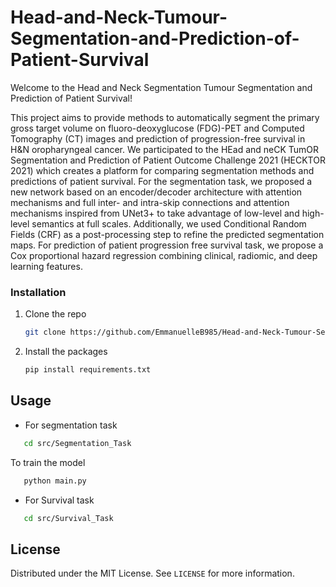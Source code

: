 # Head-and-Neck-Tumour-Segmentation-and-Prediction-of-Patient-Survival

<p align="center"><project-description></p>

Welcome to the Head and Neck Segmentation Tumour Segmentation and Prediction of Patient Survival!

This project aims to provide methods to automatically segment the primary gross target volume on
fluoro-deoxyglucose (FDG)-PET and Computed Tomography (CT) images and prediction of progression-free survival in H&N oropharyngeal cancer. We participated to the HEad and neCK TumOR Segmentation and Prediction of
Patient Outcome Challenge 2021 (HECKTOR 2021) which creates a platform for
comparing segmentation methods and predictions of patient survival.
For the segmentation task, we proposed a new network based on an encoder/decoder architecture with attention mechanisms and full inter- and intra-skip connections and attention mechanisms inspired from UNet3+ to take advantage of low-level and high-level semantics at full scales. Additionally, we used Conditional Random Fields (CRF) as a post-processing step to refine the predicted segmentation maps. 
For prediction of patient progression free survival task, we propose a Cox proportional hazard regression combining
clinical, radiomic, and deep learning features. 


### Installation

1. Clone the repo
   ```sh
   git clone https://github.com/EmmanuelleB985/Head-and-Neck-Tumour-Segmentation-and-Prediction-of-Patient-Survival.git
   ```
2. Install the packages
   ```sh
   pip install requirements.txt
   ```

## Usage

* For segmentation task
```sh
   cd src/Segmentation_Task
```
To train the model
```sh
   python main.py
```

* For Survival task
```sh
   cd src/Survival_Task
```

## License

Distributed under the MIT License. See `LICENSE` for more information.